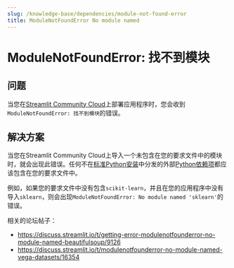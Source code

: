 ```yaml
---
slug: /knowledge-base/dependencies/module-not-found-error
title: ModuleNotFoundError No module named
---
```


# ModuleNotFoundError: 找不到模块

## 问题

当您在[Streamlit Community Cloud](https://streamlit.io/cloud)上部署应用程序时，您会收到`ModuleNotFoundError: 找不到模块`的错误。

## 解决方案

当您在Streamlit Community Cloud上导入一个未包含在您的要求文件中的模块时，就会出现此错误。任何不在[标准Python安装](https://docs.python.org/3/py-modindex.html)中分发的外部[Python依赖项](/streamlit-community-cloud/get-started/deploy-an-app/app-dependencies#add-python-dependencies)都应该包含在您的要求文件中。

例如，如果您的要求文件中没有包含`scikit-learn`，并且在您的应用程序中没有导入`sklearn`，则会出现`ModuleNotFoundError: No module named 'sklearn'`的错误。

相关的论坛帖子：

- https://discuss.streamlit.io/t/getting-error-modulenotfounderror-no-module-named-beautifulsoup/9126
- https://discuss.streamlit.io/t/modulenotfounderror-no-module-named-vega-datasets/16354